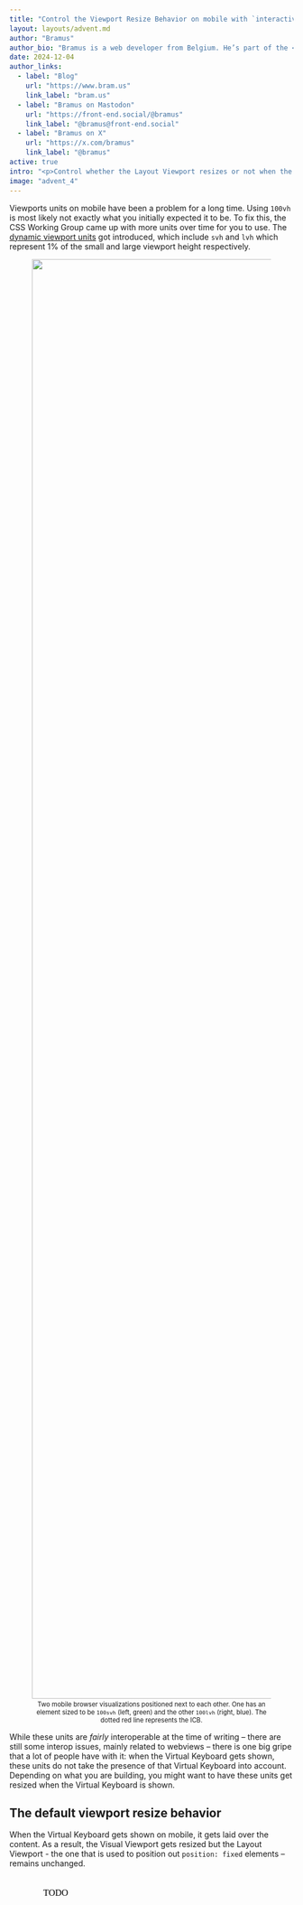```yaml
---
title: "Control the Viewport Resize Behavior on mobile with `interactive-widget`"
layout: layouts/advent.md
author: "Bramus"
author_bio: "Bramus is a web developer from Belgium. He’s part of the <b>Chrome Developer Relations team</b> at Google, focusing on CSS, Web UI, and DevTools. From the moment he discovered <code>view-source</code> at the age of 14 <em>(way back in 1997)</em>, he fell in love with the web and has been tinkering with it ever since."
date: 2024-12-04
author_links:
  - label: "Blog"
    url: "https://www.bram.us"
    link_label: "bram.us"
  - label: "Bramus on Mastodon"
    url: "https://front-end.social/@bramus"
    link_label: "@bramus@front-end.social"
  - label: "Bramus on X"
    url: "https://x.com/bramus"
    link_label: "@bramus"
active: true
intro: "<p>Control whether the Layout Viewport resizes or not when the Virtual Keyboard gets shown.</p>"
image: "advent_4"
---
```


<!-- MM: Perfect, love it. No comments. -->

<style>
  figcaption {
    font-size: 0.8em;
    text-align: center;
  }
</style>

Viewports units on mobile have been a problem for a long time. Using `100vh` is most likely not exactly what you initially expected it to be. To fix this, the CSS Working Group came up with more units over time for you to use. The [dynamic viewport units](https://web.dev/blog/viewport-units) got introduced, which include `svh` and `lvh` which represent 1% of the small and large viewport height respectively.

<figure class="u-mb">
  <img src="https://raw.githubusercontent.com/web-platform-tests/interop-2022-viewport/main/explainers/illustrations/viewport-units-mobile-svh%2Blvh--with-icb--mobilesafari.png" width="4001" height="2550" alt="">
  <figcaption>Two mobile browser visualizations positioned next to each other. One has an element sized to be <code>100svh</code> (left, green) and the other <code>100lvh</code> (right, blue). The dotted red line represents the ICB.</figcaption>
</figure>

While these units are _fairly_ interoperable at the time of writing – there are still some interop issues, mainly related to webviews – there is one big gripe that a lot of people have with it: when the Virtual Keyboard gets shown, these units do not take the presence of that Virtual Keyboard into account. Depending on what you are building, you might want to have these units get resized when the Virtual Keyboard is shown.

## The default viewport resize behavior

When the Virtual Keyboard gets shown on mobile, it gets laid over the content. As a result, the Visual Viewport gets resized but the Layout Viewport - the one that is used to position out `position: fixed` elements – remains unchanged.

<figure class="u-mb">
  <img src="data:image/svg+xml;utf8, <svg xmlns='http://www.w3.org/2000/svg'><text x='20' y='35'>TODO</text></svg>" width="4001" height="2550" alt="">
  <figcaption>Visualizations of a mobile browser with the virtual keyboard opened. The elements that have a height of <code>100svh</code> and <code>100lvh</code> are not affected by it.</figcaption>
</figure>

Because the Layout Viewport does not change, the Viewport Units also don’t change. The only thing that changes is the size of the Visual Viewport, wich represents only the visual part that you see on screen.

_Note: Prior to Chrome 108, Chrome on Android used to resize the Layout Viewport when the Virtual Keyboard was shown. To align with MobileSafari, Chrome adjusted its behavior to resize only the Visual Viewport instead. Firefox did the same with the release of Firefox 132._

What sometimes also happens is that browsers shift the Layout Viewport upwards (or the Visual Viewport downwards depending on how you look at it) in order to keep the focused input at the center of the screen.

<figure class="u-mb">
  <img src="https://github.com/bramus/viewport-resize-behavior/raw/main/images/10.png" width="4001" height="2550" alt="">
  <figcaption>Visualization of the Visual Viewport on a page with the Virtual Keyboard shown. On the right, the Layout Viewport got shifted up so that the focused input is centered on the screen.</figcaption>
</figure>

## Intermezzo

If you want to know all the details about Viewports, [check out this HTTP 203 episode](https://www.youtube.com/watch?v=xl9R8aTOW_I):

<div class="video">
<iframe width="560" height="315" src="https://www.youtube.com/embed/xl9R8aTOW_I?si=5jEnH9fWKF3im80C" title="YouTube video player" frameborder="0" allow="accelerometer; autoplay; clipboard-write; encrypted-media; gyroscope; picture-in-picture; web-share" referrerpolicy="strict-origin-when-cross-origin" allowfullscreen></iframe>
</div>

The relevant part for you to know here is that the size of the Initial Containing Block (ICB) is based on the Layout Viewport – more specifically the Small Layout Viewport – and that the Viewport Units are based on the size of the ICB.

If you prefere reading, there are also [a bunch of explainers](https://github.com/web-platform-tests/interop-2022-viewport/blob/main/explainers/README.md) for you to review.

## The `interactive-widget` keyword in the viewport meta tag

To control the viewport's size and shape there is the viewport meta tag. Most likely you have used the following before:

```html
<meta name="viewport" content="width=device-width, initial-scale=1" />
```

In the `content` there are two properties listed, each with their own value:

- `width`: Sizes the width of the ICB. The value `device-width` indicates that it should be size in relation to the device’s width.
- `initial-scale`: Sets the zoom level when the page is first loaded. It is set to `1`, which is also the default _(in most cases)_.

Other keywords that you might have used before include `height`, `minimum-scale`, `maximum-scale`, and `user-scalable`.

A fairly new keyword that you can use in the viewport meta tag is `interactive-widget`. It allows you to specify how the various viewports should behave when _“interative widgets”_ such as the Virtual Keyboard get shown.

- `resizes-visual`: Resize only the Visual Viewport but not the Layout Viewport.
- `resizes-content`: Resize both the Visual Viewport and Layout Viewport.
- `overlays-content`: Do not resize any viewport. This is similar to using the [Virtual Keyboard API](http://brm.us/virtual-keyboard) with `overlaysContent` set to `true`.

<figure class="u-mb">
  <img src="https://github.com/bramus/viewport-resize-behavior/raw/main/images/19.png" width="4001" height="2550" alt="">
  <figcaption>The impact of the various values for <code>interactive-widget</code>. The orange dotted box is the Visual Viewport. The blue one is the Layout Viewport. Both resize differently depending on the value of <code>interactive-widget</code>.</figcaption>
</figure>

By setting `interactive-widget` to `resizes-content`, you can have the Layout Viewport resize. As a result the ICB will also resize, and therefore the Viewport units will also yield different values.

<figure class="u-mb">
  <img src="https://github.com/bramus/viewport-resize-behavior/raw/main/images/12.png" width="4001" height="2550" alt="">
  <figcaption>A mobile device showing a page that has <code>interactive-widget</code> set to <code>resizes-content</code>. When the Virtual Keyboard is shown, the Viewport Units get adjusted as well.</figcaption>
</figure>

`interactive-widget` is supported in Chrome 108+ and Firefox 132+. If you would like to see this become available in WebKit/Safari, please go give <a href="https://github.com/WebKit/standards-positions/issues/65">https://github.com/WebKit/standards-positions/issues/65</a> a thumbs up.

## Summary

Use the `interactive-widget` keyword in the viewport meta tag to control the viewport resize behavior when the Virtual Keyboard gets shown. By default the Visual Viewport resizes. To also have the Layout Viewport resize, set the value of `interactive-widget` to `resizes-content`.

```html
<meta name="viewport" content="width=device-width, initial-scale=1.0, interactive-widget=resizes-content">
```

To not resize any of those viewports, set its value to `overlays-content`.

The `interactive-widget` keyword is supported in Chrome 108+ and Firefox 132+.

## Further Reading

- [The large, small, and dynamic viewport units](https://web.dev/blog/viewport-units)
- [Viewport vs Virtual Keyboard Resize Behavior](https://github.com/bramus/viewport-resize-behavior/blob/main/explainer.md)
- [Prepare for viewport resize behavior changes coming to Chrome on Android](https://developer.chrome.com/blog/viewport-resize-behavior)
- [It’s Viewports all the way down | HTTP 203](https://www.youtube.com/watch?v=xl9R8aTOW_I)
